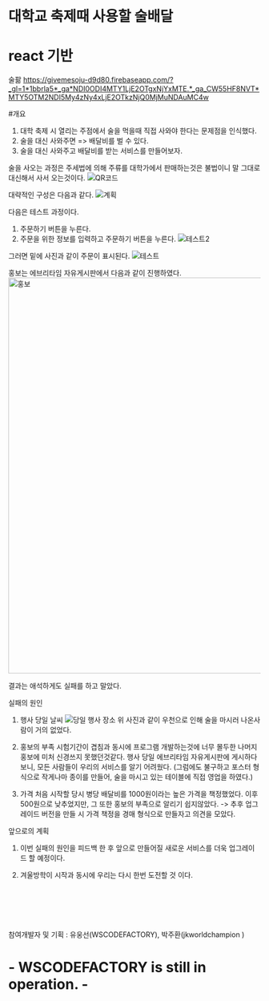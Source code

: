 # 대학교 축제때 사용할 술배달

# react 기반

술팖
https://givemesoju-d9d80.firebaseapp.com/?_gl=1*1bbrla5*_ga*NDI0ODI4MTY1LjE2OTgxNjYxMTE.*_ga_CW55HF8NVT*MTY5OTM2NDI5My4zNy4xLjE2OTkzNjQ0MjMuNDAuMC4w  

#개요
1. 대학 축제 시 열리는 주점에서 술을 먹을때 직접 사와야 한다는 문제점을 인식했다.
2. 술을 대신 사와주면 => 배달비를 벌 수 있다.
3. 술을 대신 사와주고 배달비를 받는 서비스를 만들어보자.

술을 사오는 과정은 주세법에 의해 주류를 대학가에서 판매하는것은 불법이니 말 그대로 대신해서 사서 오는것이다.
![QR코드](https://github.com/wscodefactory/React_Delivery/assets/76549717/a27942a8-8276-40e8-be07-e6eb03173414) 


대략적인 구성은 다음과 같다.
![계획](https://github.com/wscodefactory/React_Delivery/assets/76549717/e94380e5-52e3-4b22-8b8a-5b4ed6e5468f)


다음은 테스트 과정이다.

1. 주문하기 버튼을 누른다.
2. 주문을 위한 정보를 입력하고 주문하기 버튼을 누른다. 
![테스트2](https://github.com/wscodefactory/React_Delivery/assets/76549717/9b90d3e6-26f1-42f6-b7c9-c0267b750d79)

그러면 밑에 사진과 같이 주문이 표시된다.
![테스트](https://github.com/wscodefactory/React_Delivery/assets/76549717/58e99bbb-3898-4402-a773-aabca439debc)


홍보는 에브리타임 자유게시판에서 다음과 같이 진행하였다.
<img width="791" alt="홍보" src="https://github.com/wscodefactory/React_Delivery/assets/76549717/eb7c29d7-9007-4c40-af32-c0101ba57b04">

결과는 애석하게도 실패를 하고 말았다.

실패의 원인 
1. 행사 당일 날씨
![당일 행사 장소](https://github.com/wscodefactory/React_Delivery/assets/76549717/92940a33-f2af-42f8-af2f-0cd1c711f3bd)
위 사진과 같이 우천으로 인해 술을 마시러 나온사람이 거의 없었다.

2. 홍보의 부족
시험기간이 겹침과 동시에 프로그램 개발하는것에 너무 몰두한 나머지 홍보에 미처 신경쓰지 못했던것같다.
행사 당일 에브리타임 자유게시판에 게시하다보니, 모든 사람들이 우리의 서비스를 알기 어려웠다.
(그럼에도 불구하고 포스터 형식으로 작게나마 종이를 만들어, 술을 마시고 있는 테이블에 직접 영업을 하였다.)

3. 가격
처음 시작할 당시 병당 배달비를 1000원이라는 높은 가격을 책정했었다. 이후 500원으로 낮추었지만, 그 또한 홍보의 부족으로 알리기 쉽지않았다.
-> 추후 업그레이드 버전을 만들 시 가격 책정을 경매 형식으로 만들자고 의견을 모았다.

앞으로의 계획
1. 이번 실패의 원인을 피드백 한 후 앞으로 만들어질 새로운 서비스를 더욱 업그레이드 할 예정이다. 

2. 겨울방학이 시작과 동시에 우리는 다시 한번 도전할 것 이다.
<BR/>
<BR/>
<BR/>
<BR/>
<BR/>
참여개발자 및 기획 : 유웅선(WSCODEFACTORY), 박주환(jkworldchampion )

# - WSCODEFACTORY is still in operation. -
